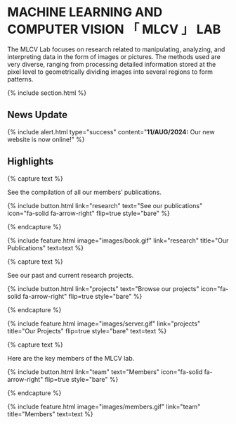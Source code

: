---
---

# MACHINE LEARNING AND COMPUTER VISION 「 MLCV 」 LAB

The MLCV Lab focuses on research related to manipulating, analyzing, and interpreting data in the form of images or pictures. The methods used are very diverse, ranging from processing detailed information stored at the pixel level to geometrically dividing images into several regions to form patterns.

{% include section.html %}

## News Update 

{% include alert.html type="success" content="**11/AUG/2024:** Our new website is now online!" %}

## Highlights

{% capture text %}

See the compilation of all our members’ publications.

{%
  include button.html
  link="research"
  text="See our publications"
  icon="fa-solid fa-arrow-right"
  flip=true
  style="bare"
%}

{% endcapture %}

{%
  include feature.html
  image="images/book.gif"
  link="research"
  title="Our Publications"
  text=text
%}

{% capture text %}

See our past and current research projects.

{%
  include button.html
  link="projects"
  text="Browse our projects"
  icon="fa-solid fa-arrow-right"
  flip=true
  style="bare"
%}

{% endcapture %}

{%
  include feature.html
  image="images/server.gif"
  link="projects"
  title="Our Projects"
  flip=true
  style="bare"
  text=text
%}

{% capture text %}

Here are the key members of the MLCV lab.

{%
  include button.html
  link="team"
  text="Members"
  icon="fa-solid fa-arrow-right"
  flip=true
  style="bare"
%}

{% endcapture %}

{%
  include feature.html
  image="images/members.gif"
  link="team"
  title="Members"
  text=text
%}
